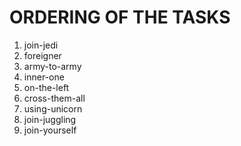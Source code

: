 # ORDERING OF THE TASKS

1. join-jedi
2. foreigner
3. army-to-army
4. inner-one
5. on-the-left
6. cross-them-all
7. using-unicorn
8. join-juggling
9. join-yourself